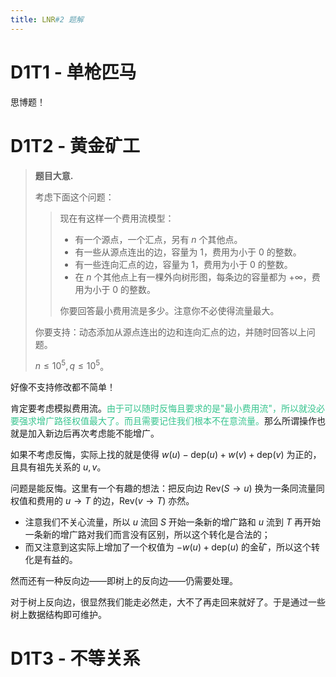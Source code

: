```yaml
---
title: LNR#2 题解
---
```


# D1T1 - 单枪匹马

思博题！

# D1T2 - 黄金矿工

> **题目大意.**
>
> 考虑下面这个问题：
>
> > 现在有这样一个费用流模型：
> >
> > - 有一个源点，一个汇点，另有 $n$ 个其他点。
> > - 有一些从源点连出的边，容量为 $1$，费用为小于 $0$ 的整数。
> > - 有一些连向汇点的边，容量为 $1$，费用为小于 $0$ 的整数。
> > - 在 $n$ 个其他点上有一棵外向树形图，每条边的容量都为 $+\infty$，费用为小于 $0$ 的整数。
> >
> > 你要回答最小费用流是多少。注意你不必使得流量最大。
>
> 你要支持：动态添加从源点连出的边和连向汇点的边，并随时回答以上问题。
>
> $n\le 10^5,q\le 10^5$。

好像不支持修改都不简单！

肯定要考虑模拟费用流。<span style="color: #36c48e">由于可以随时反悔且要求的是"最小费用流"，所以就没必要强求增广路径权值最大了。而且需要记住我们根本不在意流量。</span>那么所谓操作也就是加入新边后再次考虑能不能增广。

如果不考虑反悔，实际上找的就是使得 $w(u)-\text{dep}(u)+w(v)+\text{dep}(v)$ 为正的，且具有祖先关系的 $u,v$。

问题是能反悔。这里有一个有趣的想法：把反向边 $\text{Rev}(S\rightarrow u)$ 换为一条同流量同权值和费用的 $u\rightarrow T$ 的边，$\text{Rev}(v\rightarrow T)$ 亦然。

- 注意我们不关心流量，所以 $u$ 流回 $S$ 开始一条新的增广路和 $u$ 流到 $T$ 再开始一条新的增广路对我们而言没有区别，所以这个转化是合法的；
- 而又注意到这实际上增加了一个权值为 $-w(u)+\text{dep}(u)$ 的金矿，所以这个转化是有益的。

然而还有一种反向边——即树上的反向边——仍需要处理。

对于树上反向边，很显然我们能走必然走，大不了再走回来就好了。于是通过一些树上数据结构即可维护。

# D1T3 - 不等关系

